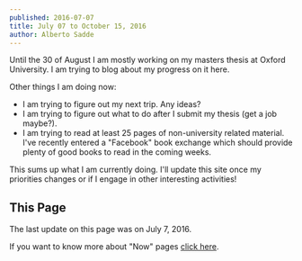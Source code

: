 ```yaml
---
published: 2016-07-07
title: July 07 to October 15, 2016
author: Alberto Sadde
---
```

Until the 30 of August I am mostly working on my masters thesis at Oxford
University. I am trying to blog about my progress on it here.


Other things I am doing now:

* I am trying to figure out my next trip. Any ideas?
* I am trying to figure out what to do after I submit my thesis (get a job maybe?).
* I am trying to read at least 25 pages of non-university related material.
  I've recently entered a "Facebook" book exchange which should provide plenty
  of good books to read in the coming weeks.

This sums up what I am currently doing. I'll update this site once my priorities
changes or if I engage in other interesting activities!

## This Page
The last update on this page was on  July 7, 2016.

If you want to know more about "Now" pages [click here](http://nownownow.com/about).
